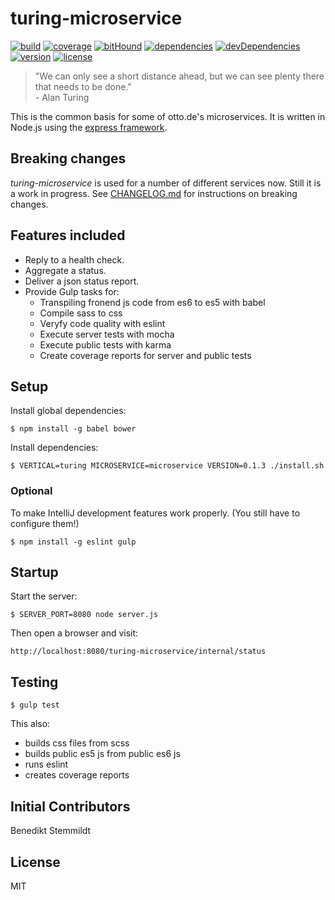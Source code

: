 # turing-microservice

[![build](https://travis-ci.org/otto-de/turing-microservice.svg)](https://travis-ci.org/otto-de/turing-microservice) [![coverage](https://coveralls.io/repos/otto-de/turing-microservice/badge.svg?branch=master&service=github)](https://coveralls.io/github/otto-de/turing-microservice?branch=master) [![bitHound](https://www.bithound.io/github/otto-de/turing-microservice/badges/score.svg)](https://www.bithound.io/github/otto-de/turing-microservice) [![dependencies](https://img.shields.io/david/otto-de/turing-microservice.svg)](https://david-dm.org/otto-de/turing-microservice) [![devDependencies](https://img.shields.io/david/dev/otto-de/turing-microservice.svg)](https://david-dm.org/otto-de/turing-microservice#info=devDependencies) [![version](https://img.shields.io/npm/v/turing-microservice.svg)](https://www.npmjs.com/package/turing-microservice) [![license](https://img.shields.io/npm/l/turing-microservice.svg)](./LICENSE)

> "We can only see a short distance ahead, but we can see plenty there that needs to be done."<br/>- Alan Turing

This is the common basis for some of otto.de's microservices. It is written in Node.js using the [express framework](https://github.com/strongloop/express).

## Breaking changes

_turing-microservice_ is used for a number of different services now. Still it is a work in progress. See [CHANGELOG.md](./CHANGELOG.md) for instructions on breaking changes.

## Features included

* Reply to a health check.
* Aggregate a status.
* Deliver a json status report.
* Provide Gulp tasks for:
    * Transpiling fronend js code from es6 to es5 with babel
    * Compile sass to css
    * Veryfy code quality with eslint
    * Execute server tests with mocha
    * Execute public tests with karma
    * Create coverage reports for server and public tests

## Setup

Install global dependencies:

    $ npm install -g babel bower

Install dependencies:

    $ VERTICAL=turing MICROSERVICE=microservice VERSION=0.1.3 ./install.sh

### Optional

To make IntelliJ development features work properly. (You still have to configure them!)

    $ npm install -g eslint gulp

## Startup
  
Start the server:

    $ SERVER_PORT=8080 node server.js
    
Then open a browser and visit:

    http://localhost:8080/turing-microservice/internal/status
    
## Testing
  
    $ gulp test

This also:

* builds css files from scss
* builds public es5 js from public es6 js
* runs eslint
* creates coverage reports

## Initial Contributors

Benedikt Stemmildt

## License

MIT
